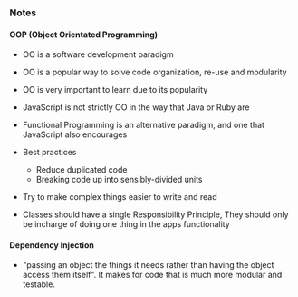 ### Notes

#### OOP (Object Orientated Programming)

- OO is a software development paradigm
- OO is a popular way to solve code organization, re-use and modularity
- OO is very important to learn due to its popularity
- JavaScript is not strictly OO in the way that Java or Ruby are
- Functional Programming is an alternative paradigm, and one that JavaScript also encourages

- Best practices

  - Reduce duplicated code
  - Breaking code up into sensibly-divided units

- Try to make complex things easier to write and read

- Classes should have a single Responsibility Principle, They should only be incharge of doing one thing in the apps functionality

#### Dependency Injection

- "passing an object the things it needs rather than having the object access them itself". It makes for code that is much more modular and testable.
